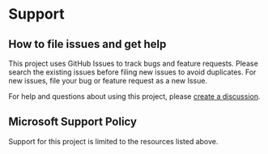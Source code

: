 # Support

## How to file issues and get help

This project uses GitHub Issues to track bugs and feature requests. Please search the existing
issues before filing new issues to avoid duplicates.  For new issues, file your bug or
feature request as a new Issue.

For help and questions about using this project, please [create a discussion](https://github.com/microsoft/vscode-docker/discussions).

## Microsoft Support Policy

Support for this project is limited to the resources listed above.

